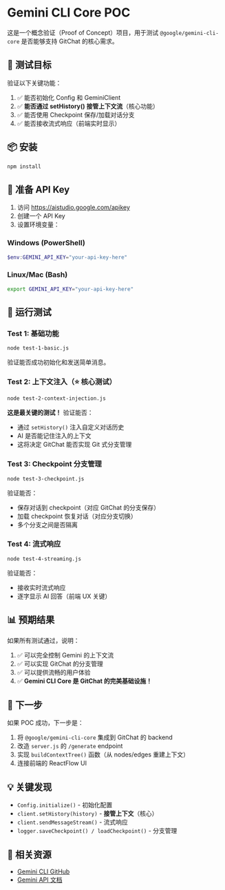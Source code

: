 # Gemini CLI Core POC

这是一个概念验证（Proof of Concept）项目，用于测试 `@google/gemini-cli-core` 是否能够支持 GitChat 的核心需求。

## 🎯 测试目标

验证以下关键功能：
1. ✅ 能否初始化 Config 和 GeminiClient
2. ✅ **能否通过 setHistory() 接管上下文流**（核心功能）
3. ✅ 能否使用 Checkpoint 保存/加载对话分支
4. ✅ 能否接收流式响应（前端实时显示）

## 📦 安装

```bash
npm install
```

## 🔑 准备 API Key

1. 访问 https://aistudio.google.com/apikey
2. 创建一个 API Key
3. 设置环境变量：

### Windows (PowerShell)
```powershell
$env:GEMINI_API_KEY="your-api-key-here"
```

### Linux/Mac (Bash)
```bash
export GEMINI_API_KEY="your-api-key-here"
```

## 🧪 运行测试

### Test 1: 基础功能
```bash
node test-1-basic.js
```

验证能否成功初始化和发送简单消息。

### Test 2: 上下文注入（⭐ 核心测试）
```bash
node test-2-context-injection.js
```

**这是最关键的测试！** 验证能否：
- 通过 `setHistory()` 注入自定义对话历史
- AI 是否能记住注入的上下文
- 这将决定 GitChat 能否实现 Git 式分支管理

### Test 3: Checkpoint 分支管理
```bash
node test-3-checkpoint.js
```

验证能否：
- 保存对话到 checkpoint（对应 GitChat 的分支保存）
- 加载 checkpoint 恢复对话（对应分支切换）
- 多个分支之间是否隔离

### Test 4: 流式响应
```bash
node test-4-streaming.js
```

验证能否：
- 接收实时流式响应
- 逐字显示 AI 回答（前端 UX 关键）

## 📊 预期结果

如果所有测试通过，说明：
1. ✅ 可以完全控制 Gemini 的上下文流
2. ✅ 可以实现 GitChat 的分支管理
3. ✅ 可以提供流畅的用户体验
4. ✅ **Gemini CLI Core 是 GitChat 的完美基础设施！**

## 🎯 下一步

如果 POC 成功，下一步是：
1. 将 `@google/gemini-cli-core` 集成到 GitChat 的 backend
2. 改造 `server.js` 的 `/generate` endpoint
3. 实现 `buildContextTree()` 函数（从 nodes/edges 重建上下文）
4. 连接前端的 ReactFlow UI

## 💡 关键发现

- `Config.initialize()` - 初始化配置
- `client.setHistory(history)` - **接管上下文**（核心）
- `client.sendMessageStream()` - 流式响应
- `logger.saveCheckpoint() / loadCheckpoint()` - 分支管理

## 🔗 相关资源

- [Gemini CLI GitHub](https://github.com/google-gemini/gemini-cli)
- [Gemini API 文档](https://ai.google.dev/docs)

